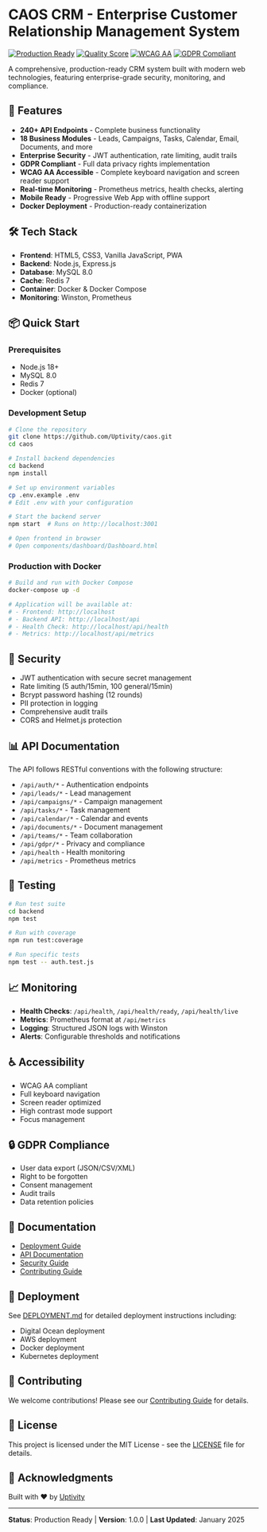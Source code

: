 # CAOS CRM - Enterprise Customer Relationship Management System

[![Production Ready](https://img.shields.io/badge/Status-Production%20Ready-green)](https://github.com/Uptivity/caos)
[![Quality Score](https://img.shields.io/badge/Quality-95%25-brightgreen)](https://github.com/Uptivity/caos)
[![WCAG AA](https://img.shields.io/badge/Accessibility-WCAG%20AA-blue)](https://github.com/Uptivity/caos)
[![GDPR Compliant](https://img.shields.io/badge/GDPR-Compliant-blue)](https://github.com/Uptivity/caos)

A comprehensive, production-ready CRM system built with modern web technologies, featuring enterprise-grade security, monitoring, and compliance.

## 🚀 Features

- **240+ API Endpoints** - Complete business functionality
- **18 Business Modules** - Leads, Campaigns, Tasks, Calendar, Email, Documents, and more
- **Enterprise Security** - JWT authentication, rate limiting, audit trails
- **GDPR Compliant** - Full data privacy rights implementation
- **WCAG AA Accessible** - Complete keyboard navigation and screen reader support
- **Real-time Monitoring** - Prometheus metrics, health checks, alerting
- **Mobile Ready** - Progressive Web App with offline support
- **Docker Deployment** - Production-ready containerization

## 🛠️ Tech Stack

- **Frontend**: HTML5, CSS3, Vanilla JavaScript, PWA
- **Backend**: Node.js, Express.js
- **Database**: MySQL 8.0
- **Cache**: Redis 7
- **Container**: Docker & Docker Compose
- **Monitoring**: Winston, Prometheus

## 📦 Quick Start

### Prerequisites

- Node.js 18+
- MySQL 8.0
- Redis 7
- Docker (optional)

### Development Setup

```bash
# Clone the repository
git clone https://github.com/Uptivity/caos.git
cd caos

# Install backend dependencies
cd backend
npm install

# Set up environment variables
cp .env.example .env
# Edit .env with your configuration

# Start the backend server
npm start  # Runs on http://localhost:3001

# Open frontend in browser
# Open components/dashboard/Dashboard.html
```

### Production with Docker

```bash
# Build and run with Docker Compose
docker-compose up -d

# Application will be available at:
# - Frontend: http://localhost
# - Backend API: http://localhost/api
# - Health Check: http://localhost/api/health
# - Metrics: http://localhost/api/metrics
```

## 🔐 Security

- JWT authentication with secure secret management
- Rate limiting (5 auth/15min, 100 general/15min)
- Bcrypt password hashing (12 rounds)
- PII protection in logging
- Comprehensive audit trails
- CORS and Helmet.js protection

## 📊 API Documentation

The API follows RESTful conventions with the following structure:

- `/api/auth/*` - Authentication endpoints
- `/api/leads/*` - Lead management
- `/api/campaigns/*` - Campaign management
- `/api/tasks/*` - Task management
- `/api/calendar/*` - Calendar and events
- `/api/documents/*` - Document management
- `/api/teams/*` - Team collaboration
- `/api/gdpr/*` - Privacy and compliance
- `/api/health` - Health monitoring
- `/api/metrics` - Prometheus metrics

## 🧪 Testing

```bash
# Run test suite
cd backend
npm test

# Run with coverage
npm run test:coverage

# Run specific tests
npm test -- auth.test.js
```

## 📈 Monitoring

- **Health Checks**: `/api/health`, `/api/health/ready`, `/api/health/live`
- **Metrics**: Prometheus format at `/api/metrics`
- **Logging**: Structured JSON logs with Winston
- **Alerts**: Configurable thresholds and notifications

## ♿ Accessibility

- WCAG AA compliant
- Full keyboard navigation
- Screen reader optimized
- High contrast mode support
- Focus management

## 🔒 GDPR Compliance

- User data export (JSON/CSV/XML)
- Right to be forgotten
- Consent management
- Audit trails
- Data retention policies

## 📝 Documentation

- [Deployment Guide](DEPLOYMENT.md)
- [API Documentation](docs/API.md)
- [Security Guide](docs/SECURITY.md)
- [Contributing Guide](CONTRIBUTING.md)

## 🚀 Deployment

See [DEPLOYMENT.md](DEPLOYMENT.md) for detailed deployment instructions including:
- Digital Ocean deployment
- AWS deployment
- Docker deployment
- Kubernetes deployment

## 🤝 Contributing

We welcome contributions! Please see our [Contributing Guide](CONTRIBUTING.md) for details.

## 📄 License

This project is licensed under the MIT License - see the [LICENSE](LICENSE) file for details.

## 🙏 Acknowledgments

Built with ❤️ by [Uptivity](https://github.com/Uptivity)

---

**Status**: Production Ready | **Version**: 1.0.0 | **Last Updated**: January 2025
